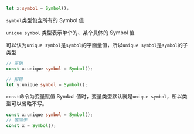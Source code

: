 ```ts
let x:symbol = Symbol();
```



`symbol`类型包含所有的 Symbol 值

`unique symbol` 类型表示单个的、某个具体的 Symbol 值 

可以认为`unique symbol`是`symbol`的字面量值，所以`unique symbol`是`symbol`的子类型



```ts
// 正确
const x:unique symbol = Symbol();

// 报错
let y:unique symbol = Symbol();
```



`const`命令为变量赋值 Symbol 值时，变量类型默认就是`unique symbol`，所以类型可以省略不写。

```ts
const x:unique symbol = Symbol();
// 等同于
const x = Symbol();
```